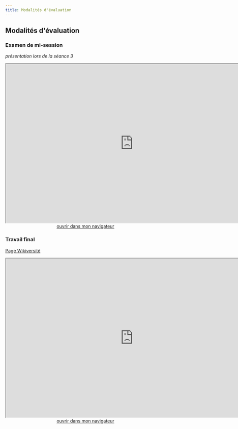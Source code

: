 ```yaml
--- 
title: Modalités d'évaluation
---
```


## Modalités d'évaluation


### Examen de mi-session 

*présentation lors de la séance 3*

<iframe src="https://mmellet.github.io/Enseignement-FRA3826_2023/slides/Examen-mi.html" title="description" height="500" width="800" ></iframe>

<div style="text-align:center">
<a href="https://mmellet.github.io/Enseignement-FRA3826_2023/slides/Examen-mi.html" target="_blank">ouvrir dans mon navigateur</a>
</div>

### Travail final 

[Page Wikiversité](https://fr.wikiversity.org/wiki/FRA3826/EDN6001_-_Th%C3%A9ories_de_l%27%C3%A9dition_num%C3%A9rique#%C3%89tudiant.e.s_du_cours_et_titre_des_projets)

<iframe src="https://mmellet.github.io/Enseignement-FRA3826_2023/slides/Examen-final.html" title="description" height="500" width="800" ></iframe>

<div style="text-align:center">
<a href="https://mmellet.github.io/Enseignement-FRA3826_2023/slides/Examen-final.html" target="_blank">ouvrir dans mon navigateur</a>
</div>


